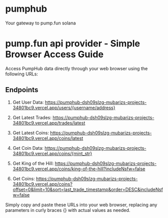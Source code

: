 # pumphub
Your gateway to pump.fun solana
# pump.fun api provider  - Simple Browser Access Guide

Access PumpHub data directly through your web browser using the following URLs:

## Endpoints

1. Get User Data:
   https://pumphub-dsh09slzg-mubarizs-projects-34801bc9.vercel.app/users/{username/address}


2. Get Latest Trades:
   https://pumphub-dsh09slzg-mubarizs-projects-34801bc9.vercel.app/trades/latest

3. Get Latest Coins:
   https://pumphub-dsh09slzg-mubarizs-projects-34801bc9.vercel.app/coins/latest

4. Get Coin Data:
   https://pumphub-dsh09slzg-mubarizs-projects-34801bc9.vercel.app/coins/{mint_str}
  

5. Get King of the Hill:
   https://pumphub-dsh09slzg-mubarizs-projects-34801bc9.vercel.app/coins/king-of-the-hill?includeNsfw=false

6. Get Coins:
   https://pumphub-dsh09slzg-mubarizs-projects-34801bc9.vercel.app/coins?offset=0&limit=10&sort=last_trade_timestamp&order=DESC&includeNsfw=false

Simply copy and paste these URLs into your web browser, replacing any parameters in curly braces {} with actual values as needed.
